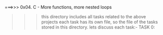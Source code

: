 ===>>> 0x04. C - More functions, more nested loops
>>>this directory includes all tasks related to the above projects
each task has its own file, so the file of the tasks stored in this directory. lets discuss each task:-
TASK 0: 
